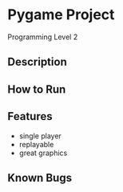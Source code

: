 #  Pygame Project 

Programming Level 2 

## Description 

## How to Run 

## Features 

- single player 
- replayable 
- great graphics

## Known Bugs 